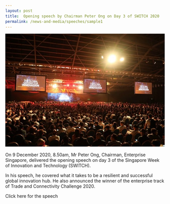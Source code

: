```yaml
---
layout: post
title:  Opening speech by Chairman Peter Ong on Day 3 of SWITCH 2020
permalink: /news-and-media/speeches/sample1
---
```


![about us image](/images/sff-x-switch-640x450.jpg)

On 9 December 2020, 8.50am, Mr Peter Ong, Chairman, Enterprise Singapore, delivered the opening speech on day 3 of the Singapore Week of Innovation and Technology (SWITCH).

In his speech, he covered what it takes to be a resilient and successful global innovation hub. He also announced the winner of the enterprise track of Trade and Connectivity Challenge 2020.

Click here for the speech
